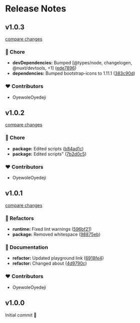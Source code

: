 # Release Notes

## v1.0.3

[compare changes](https://github.com/OyewoleOyedeji/nuxt-bootstrap-icons/compare/v1.0.2...v1.0.3)

### 🏡 Chore

- **devDependencies:** Bumped [@types/node, changelogen, @nuxt/devtools, +1] ([ede7896](https://github.com/OyewoleOyedeji/nuxt-bootstrap-icons/commit/ede7896))
- **dependencies:** Bumped bootstrap-icons to 1.11.1 ([383c90d](https://github.com/OyewoleOyedeji/nuxt-bootstrap-icons/commit/383c90d))

### ❤️ Contributors

- OyewoleOyedeji

## v1.0.2

[compare changes](https://github.com/OyewoleOyedeji/nuxt-bootstrap-icons/compare/v1.0.1...v1.0.2)

### 🏡 Chore

- **package:** Edited scripts ([b84ad1c](https://github.com/OyewoleOyedeji/nuxt-bootstrap-icons/commit/b84ad1c))
- **package:** Edited scripts" ([7b2d0c5](https://github.com/OyewoleOyedeji/nuxt-bootstrap-icons/commit/7b2d0c5))

### ❤️ Contributors

- OyewoleOyedeji

## v1.0.1

[compare changes](https://github.com/OyewoleOyedeji/nuxt-bootstrap-icons/compare/v1.0.0...v1.0.1)

### 💅 Refactors

- **runtime:** Fixed lint warnings ([596bf21](https://github.com/OyewoleOyedeji/nuxt-bootstrap-icons/commit/596bf21))
- **package:** Removed whitespace ([98875eb](https://github.com/OyewoleOyedeji/nuxt-bootstrap-icons/commit/98875eb))

### 📖 Documentation

- **refactor:** Updated playground link ([6918fe4](https://github.com/OyewoleOyedeji/nuxt-bootstrap-icons/commit/6918fe4))
- **refactor:** Changed about ([4d9790c](https://github.com/OyewoleOyedeji/nuxt-bootstrap-icons/commit/4d9790c))

### ❤️ Contributors

- OyewoleOyedeji

## v1.0.0

Initial commit 🎉

